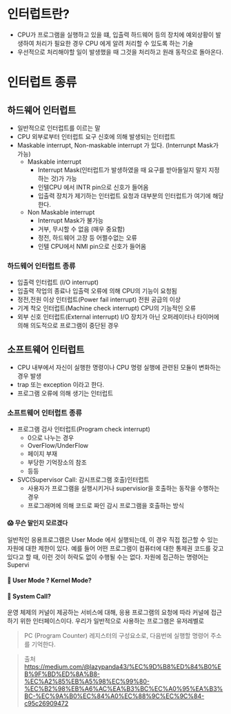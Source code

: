# 인터럽트란?
- CPU가 프로그램을 실행하고 있을 떄, 입출력 하드웨어 등의 장치에 예외상황이 발생하여 처리가 필요한 경우 CPU 에게 알려 처리할 수 있도록 하는 기술
- 우선적으로 처리해야할 일이 발생했을 때 그것을 처리하고 원래 동작으로 돌아온다.


# 인터럽트 종류
## 하드웨어 인터럽트
- 일반적으로 인터럽트를 이르는 말
- CPU 외부로부터 인터럽트 요구 신호에 의해 발생되는 인터럽트
- Maskable interrupt, Non-maskable interrupt 가 있다. (Interrunpt Mask가 가능)
    - Maskable interrupt
       - Interrupt Mask(인터럽트가 발생하였을 때 요구를 받아들일지 말지 지정하는 것)가 가능
       - 인텔CPU 에서 INTR pin으로 신호가 들어옴
       - 입출력 장치가 제기하는 인터럽트 요청과 대부분의 인터럽트가 여기에 해당한다.
    - Non Maskable interrupt
       - Interrupt Mask가 불가능
       - 거부, 무시할 수 없음 (매우 중요함)
       - 정전, 하드웨어 고장 등 어쩔수없는 오류
       - 인텔 CPU에서 NMI pin으로 신호가 들어옴
### 하드웨어 인터럽트 종류
- 입출력 인터럽트 (I/O interrupt)
- 입출력 작업의 종료나 입출력 오류에 의해 CPU의 기능이 요청됨
- 정전,전원 이상 인터럽트(Power fail interrupt) 전원 공급의 이상
- 기계 착오 인터럽트(Machine check interrupt) CPU의 기능적인 오류
- 외부 신호 인터럽트(External interrupt) I/O 장치가 아닌 오퍼레이터나 타이머에 의해 의도적으로 프로그램이 중단된 경우

## 소프트웨어 인터럽트
  - CPU 내부에서 자신이 실행한 명령이나 CPU 명령 실행에 관련된 모듈이 변화하는 경우 발생
  - trap 또는 exception 이라고 한다.
  - 프로그램 오류에 의해 생기는 인터럽트
### 소프트웨어 인터럽트 종류
- 프로그램 검사 인터럽트(Program check interrupt)
  - 0으로 나누는 경우
  - OverFlow/UnderFlow
  - 페이지 부재
  - 부당한 기억장소의 참조
  - 등등
- SVC(Supervisor Call: 감시프로그램 호출)인터럽트
  - 사용자가 프로그램을 실행시키거나 supervisior을 호출하는 동작을 수행하는 경우
  - 프로그래머에 의해 코드로 짜인 감시 프로그램을 호출하는 방식
#### 😱 무슨 말인지 모르겠다
일반적인 응용프로그램은 User Mode 에서 실행되는데, 이 경우 직접 접근할 수 있는 자원에 대한 제한이 있다. 예를 들어
어떤 프로그램이 컴퓨터에 대한 통제권 코드를 갖고 있다고 할 때, 이런 것이 허락도 없이 수행될 수는 없다.
자원에 접근하는 명령어는 Supervi

#### 🧐 User Mode ? Kernel Mode?

   
      



#### 🧐 System Call?
운영 체제의 커널이 제공하는 서비스에 대해, 응용 프로그램의 요청에 따라 커널에 접근하기 위한 인터페이스이다.
우리가 일반적으로 사용하는 프로그램은 유저레벨로 

> PC (Program Counter)
> 레지스터의 구성요소로, 다음번에 실행할 명령어 주소를 기억한다.

> 출처
> https://medium.com/@lazypanda43/%EC%9D%B8%ED%84%B0%EB%9F%BD%ED%8A%B8-%EC%A2%85%EB%A5%98%EC%99%80-%EC%B2%98%EB%A6%AC%EA%B3%BC%EC%A0%95%EA%B3%BC-%EC%9A%B0%EC%84%A0%EC%88%9C%EC%9C%84-c95c26909472
